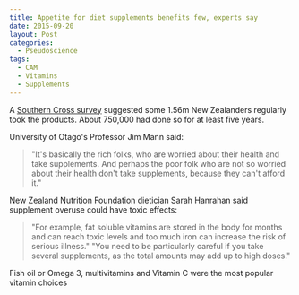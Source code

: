 ```yaml
---
title: Appetite for diet supplements benefits few, experts say
date: 2015-09-20
layout: Post
categories:
  - Pseudoscience
tags:
  - CAM
  - Vitamins
  - Supplements
---
```


A [Southern Cross survey](http://www.nzherald.co.nz/nz/news/article.cfm?c_id=1&objectid=11515327) suggested some 1.56m New Zealanders regularly took the products. About 750,000 had done so for at least five years.

<!-- more -->

University of Otago's Professor Jim Mann said:

> "It's basically the rich folks, who are worried about their health and take supplements. And perhaps the poor folk who are not so worried about their health don't take supplements, because they can't afford it."

New Zealand Nutrition Foundation dietician Sarah Hanrahan said supplement overuse could have toxic effects:

> "For example, fat soluble vitamins are stored in the body for months and can reach toxic levels and too much iron can increase the risk of serious illness."
> "You need to be particularly careful if you take several supplements, as the total amounts may add up to high doses."

Fish oil or Omega 3, multivitamins and Vitamin C were the most popular vitamin choices
